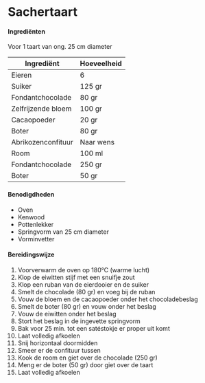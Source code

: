 # Sachertaart

#### Ingrediënten

Voor 1 taart van ong. 25 cm diameter

| Ingrediënt         | Hoeveelheid |
| ------------------ | ----------- |
| Eieren             | 6           |
| Suiker             | 125 gr      |
| Fondantchocolade   | 80 gr       |
| Zelfrijzende bloem | 100 gr      |
| Cacaopoeder        | 20 gr       |
| Boter              | 80 gr       |
| Abrikozenconfituur | Naar wens   |
| Room               | 100 ml      |
| Fondantchocolade   | 250 gr      |
| Boter              | 50 gr       |

#### Benodigdheden

- Oven
- Kenwood
- Pottenlekker
- Springvorm van 25 cm diameter
- Vorminvetter

#### Bereidingswijze

1. Voorverwarm de oven op 180°C (warme lucht)
2. Klop de eiwitten stijf met een snuifje zout
3. Klop een ruban van de eierdooier en de suiker
4. Smelt de chocolade (80 gr) en voeg bij de ruban
5. Vouw de bloem en de cacaopoeder onder het chocoladebeslag
6. Smelt de boter (80 gr) en vouw onder het beslag
7. Vouw de eiwitten onder het beslag
8. Stort het beslag in de ingevette springvorm
9. Bak voor 25 min. tot een satéstokje er proper uit komt
10. Laat volledig afkoelen
11. Snij horizontaal doormidden
12. Smeer er de confituur tussen
13. Kook de room en giet over de chocolade (250 gr)
14. Meng er de boter (50 gr) door giet over de taart
15. Laat volledig afkoelen
